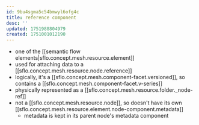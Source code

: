 ```yaml
---
id: 9bu4sgma5c54bmwyl6ofg4c
title: reference component
desc: ''
updated: 1751988804979
created: 1751001012190
---
```


- one of the [[semantic flow elements|sflo.concept.mesh.resource.element]]
- used for attaching data to a [[sflo.concept.mesh.resource.node.reference]]
- logically, it's a [[sflo.concept.mesh.component-facet.versioned]], so contains a [[sflo.concept.mesh.component-facet.v-series]]
- physically represented as a [[sflo.concept.mesh.resource.folder._node-ref]]
- not a [[sflo.concept.mesh.resource.node]], so doesn't have its own [[sflo.concept.mesh.resource.element.node-component.metadata]]
  - metadata is kept in its parent node's metadata component